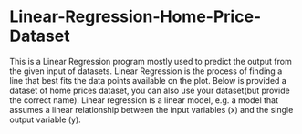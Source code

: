 # Linear-Regression-Home-Price-Dataset
This is a Linear Regression program mostly used to predict the output from the given input of datasets. Linear Regression is the process of finding a line that best fits the data points available on the plot.
Below is provided a dataset of home prices dataset, you can also use your dataset(but provide the correct name). Linear regression is a linear model, e.g. a model that assumes a linear relationship between the input variables (x) and the single output variable (y).
